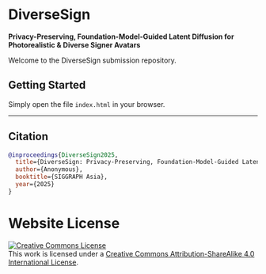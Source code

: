 # DiverseSign

**Privacy-Preserving, Foundation-Model-Guided Latent Diffusion for Photorealistic & Diverse Signer Avatars**

Welcome to the DiverseSign submission repository.

## Getting Started

Simply open the file `index.html` in your browser.

---

## Citation
```bibtex
@inproceedings{DiverseSign2025,
  title={DiverseSign: Privacy-Preserving, Foundation-Model-Guided Latent Diffusion for Photorealistic & Diverse Signer Avatars},
  author={Anonymous},
  booktitle={SIGGRAPH Asia},
  year={2025}
}

```

# Website License
<a rel="license" href="http://creativecommons.org/licenses/by-sa/4.0/"><img alt="Creative Commons License" style="border-width:0" src="https://i.creativecommons.org/l/by-sa/4.0/88x31.png" /></a><br />This work is licensed under a <a rel="license" href="http://creativecommons.org/licenses/by-sa/4.0/">Creative Commons Attribution-ShareAlike 4.0 International License</a>.
